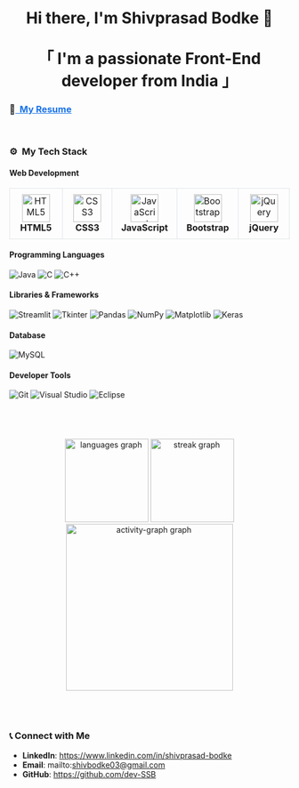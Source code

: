 <h1 align="center">
Hi there, I'm Shivprasad Bodke 👋
<br> <br>
「 I'm a passionate Front-End developer from <b>India</b> 」
</h1>




### 📝<a href="https://drive.google.com/file/d/1fconx_7lsJtcdi2MADopgHpimja2bGEb/view?usp=sharing" target="_blank" style="text-decoration: underline; color: #1a73e8;"> &nbsp;My Resume</a>
<br>



### ⚙️ &nbsp;My Tech Stack

#### Web Development
<div align="left">
  <table style="margin: 0 auto;">
    <tr>
      <td align="center" width="140" style="border: 1px solid #e1e4e8; padding: 10px; transition: transform 0.3s;">
        <img src="https://cdn.jsdelivr.net/gh/devicons/devicon/icons/html5/html5-original.svg" width="50" height="50" alt="HTML5" />
        <br /><strong>HTML5</strong>
      </td>
      <td align="center" width="140" style="border: 1px solid #e1e4e8; padding: 10px; transition: transform 0.3s;">
        <img src="https://cdn.jsdelivr.net/gh/devicons/devicon/icons/css3/css3-original.svg" width="50" height="50" alt="CSS3" />
        <br /><strong>CSS3</strong>
      </td>
      <td align="center" width="140" style="border: 1px solid #e1e4e8; padding: 10px; transition: transform 0.3s;">
        <img src="https://cdn.jsdelivr.net/gh/devicons/devicon/icons/javascript/javascript-original.svg" width="50" height="50" alt="JavaScript" />
        <br /><strong>JavaScript</strong>
      </td>
      <td align="center" width="140" style="border: 1px solid #e1e4e8; padding: 10px; transition: transform 0.3s;">
        <img src="https://upload.wikimedia.org/wikipedia/commons/b/b2/Bootstrap_logo.svg" width="50" height="50" alt="Bootstrap" />
        <br /><strong>Bootstrap</strong>
      </td>
      <td align="center" width="140" style="border: 1px solid #e1e4e8; padding: 10px; transition: transform 0.3s;">
        <img src="https://cdn.jsdelivr.net/gh/devicons/devicon/icons/jquery/jquery-original.svg" width="50" height="50" alt="jQuery" />
        <br /><strong>jQuery</strong>
      </td>
    </tr>
  </table>
</div>


#### Programming Languages 
<div align="left">
  <img src="https://img.shields.io/badge/Java-%23ED8B00.svg?style=for-the-badge&logo=java&logoColor=white" alt="Java"/>
  <img src="https://img.shields.io/badge/C-%2300599C.svg?style=for-the-badge&logo=c&logoColor=white" alt="C"/>
  <img src="https://img.shields.io/badge/C%2B%2B-%2300599C.svg?style=for-the-badge&logo=c%2B%2B&logoColor=white" alt="C++"/>
</div>


#### Libraries & Frameworks
<div align="left">
  <img src="https://img.shields.io/badge/Streamlit-%23FF4B4B.svg?style=for-the-badge&logo=streamlit&logoColor=white" alt="Streamlit"/>
  <img src="https://img.shields.io/badge/Tkinter-%23F7DF1E.svg?style=for-the-badge&logo=python&logoColor=black" alt="Tkinter"/>
  <img src="https://img.shields.io/badge/pandas-%23150458.svg?style=for-the-badge&logo=pandas&logoColor=white" alt="Pandas"/>
  <img src="https://img.shields.io/badge/NumPy-%23013243.svg?style=for-the-badge&logo=numpy&logoColor=white" alt="NumPy"/>
  <img src="https://img.shields.io/badge/Matplotlib-%23FF4B4B.svg?style=for-the-badge&logo=matplotlib&logoColor=white" alt="Matplotlib"/>
  <img src="https://img.shields.io/badge/Keras-%23D00000.svg?style=for-the-badge&logo=keras&logoColor=white" alt="Keras"/>
</div>


#### Database
<div align="left">
  <img src="https://img.shields.io/badge/MySQL-%2300f.svg?style=for-the-badge&logo=mysql&logoColor=white" alt="MySQL"/>
</div>


#### Developer Tools
<div align="left">
  <img src="https://img.shields.io/badge/Git-%23F05033.svg?style=for-the-badge&logo=git&logoColor=white" alt="Git"/>
  <img src="https://img.shields.io/badge/Visual%20Studio-%235C2D91.svg?style=for-the-badge&logo=visual-studio&logoColor=white" alt="Visual Studio"/>
  <img src="https://img.shields.io/badge/Eclipse-%232C2255.svg?style=for-the-badge&logo=eclipse&logoColor=white" alt="Eclipse"/>
</div>





<br> <br>
###
<div align="center">
  <img src="https://github-readme-stats.vercel.app/api/top-langs?username=dev-SSB&locale=en&hide_title=false&layout=compact&card_width=320&langs_count=5&theme=dracula&hide_border=false&order=2" height="150" alt="languages graph"  />
  <img src="https://streak-stats.demolab.com?user=dev-SSB&locale=en&mode=daily&theme=dracula&hide_border=false&border_radius=5&order=3" height="150" alt="streak graph"  />
  <img src="https://github-readme-activity-graph.vercel.app/graph?username=dev-SSB&radius=16&theme=react&area=true&order=5" height="300" alt="activity-graph graph"  />
</div>




<br> <br>
### 📞 Connect with Me

- **LinkedIn**: https://www.linkedin.com/in/shivprasad-bodke
- **Email**: mailto:shivbodke03@gmail.com
- **GitHub**: https://github.com/dev-SSB

